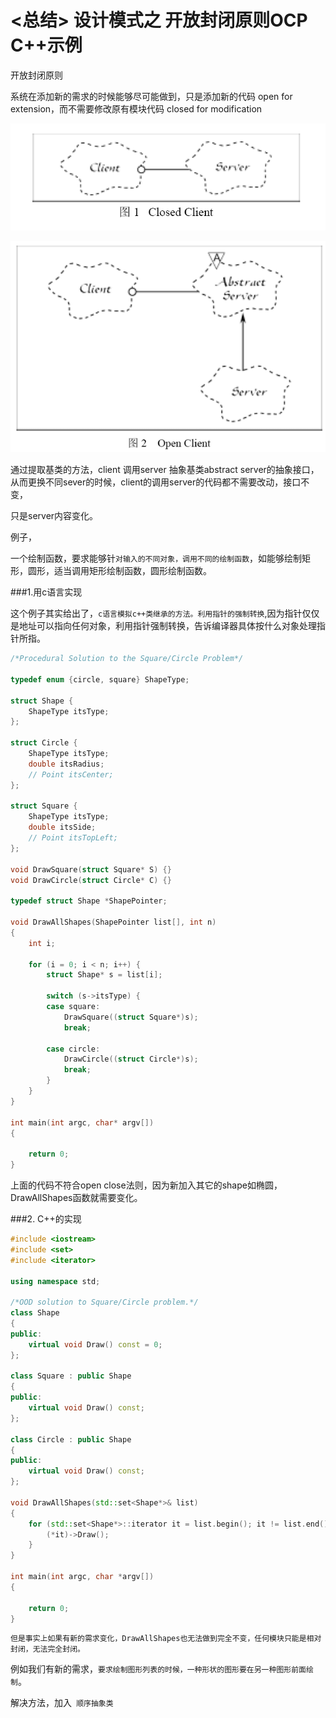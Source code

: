 # <总结> 设计模式之 开放封闭原则OCP C++示例


开放封闭原则

系统在添加新的需求的时候能够尽可能做到，只是添加新的代码 open for extension，而不需要修改原有模块代码 closed for modification

![](images/image_2.png)





![](images/image_6.png)


通过提取基类的方法，client 调用server 抽象基类abstract server的抽象接口，从而更换不同sever的时候，client的调用server的代码都不需要改动，接口不变，

只是server内容变化。


例子，

一个绘制函数，要求能够针`对输入的不同对象，调用不同的绘制函数`，如能够绘制矩形，圆形，适当调用矩形绘制函数，圆形绘制函数。

###1.用c语言实现

这个例子其实给出了，`c语言模拟c++类继承的方法。利用指针的强制转换`,因为指针仅仅是地址可以指向任何对象，利用指针强制转换，告诉编译器具体按什么对象处理指针所指。


```cpp
/*Procedural Solution to the Square/Circle Problem*/

typedef enum {circle, square} ShapeType;

struct Shape {
    ShapeType itsType;
};

struct Circle {
    ShapeType itsType;
    double itsRadius;
    // Point itsCenter;
};

struct Square {
    ShapeType itsType;
    double itsSide;
    // Point itsTopLeft;
};

void DrawSquare(struct Square* S) {}
void DrawCircle(struct Circle* C) {}

typedef struct Shape *ShapePointer;

void DrawAllShapes(ShapePointer list[], int n)
{
    int i;

    for (i = 0; i < n; i++) {
        struct Shape* s = list[i];

        switch (s->itsType) {
        case square:
            DrawSquare((struct Square*)s);
            break;

        case circle:
            DrawCircle((struct Circle*)s);
            break;
        }
    }
}

int main(int argc, char* argv[])
{

    return 0;
}

```

上面的代码不符合open close法则，因为新加入其它的shape如椭圆， DrawAllShapes函数就需要变化。

###2. C++的实现

```cpp
#include <iostream>
#include <set>
#include <iterator>

using namespace std;

/*OOD solution to Square/Circle problem.*/
class Shape
{
public:
    virtual void Draw() const = 0;
};

class Square : public Shape
{
public:
    virtual void Draw() const;
};

class Circle : public Shape
{
public:
    virtual void Draw() const;
};

void DrawAllShapes(std::set<Shape*>& list)
{
    for (std::set<Shape*>::iterator it = list.begin(); it != list.end(); ++it) {
        (*it)->Draw();
    }
}

int main(int argc, char *argv[])
{
    
    return 0;
}
```


`但是事实上如果有新的需求变化，DrawAllShapes也无法做到完全不变，任何模块只能是相对封闭，无法完全封闭。`

例如我们有新的需求，`要求绘制图形列表的时候，一种形状的图形要在另一种图形前面绘制`。

解决方法，加入` 顺序抽象类`